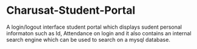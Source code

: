 # Charusat-Student-Portal

A login/logout interface student portal which displays sudent personal informaton such as Id, Attendance on login and it also contains an internal search engine which can be used to search on a mysql database.
